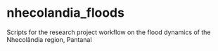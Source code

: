 # nhecolandia_floods
Scripts for the research project workflow on the flood dynamics of the Nhecolândia region, Pantanal
